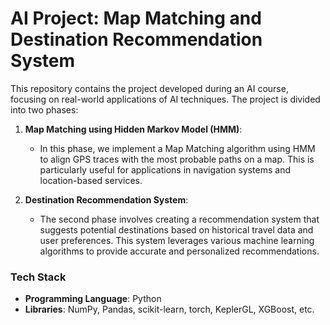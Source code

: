 # AI Project: Map Matching and Destination Recommendation System

This repository contains the project developed during an AI course, focusing on real-world applications of AI techniques. The project is divided into two phases:

1. **Map Matching using Hidden Markov Model (HMM)**:
   - In this phase, we implement a Map Matching algorithm using HMM to align GPS traces with the most probable paths on a map. This is particularly useful for applications in navigation systems and location-based services.

2. **Destination Recommendation System**:
   - The second phase involves creating a recommendation system that suggests potential destinations based on historical travel data and user preferences. This system leverages various machine learning algorithms to provide accurate and personalized recommendations.

### Tech Stack
- **Programming Language**: Python
- **Libraries**: NumPy, Pandas, scikit-learn, torch, KeplerGL, XGBoost, etc.
